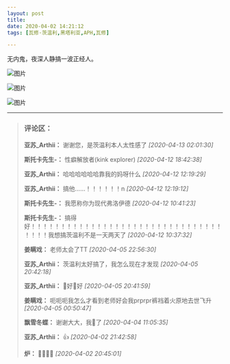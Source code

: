 ```yaml
---
layout: post
title: 
date: 2020-04-02 14:21:12
tags: [瓦修·茨温利,黑塔利亚,APH,瓦修]

---
```

无内鬼，夜深人静搞一波正经人。


![图片](./img/ang4SjhuSGNnSFpTN1Voc3JZN2ZxQ0hGTk1JalhjSEd5ZFFCM05vRzNxVlQrY0dySVhHSnVnPT0.jpg)

![图片](./img/ang4SjhuSGNnSFpTN1Voc3JZN2ZxTm05Rk91NHhIU3pPNklUWWNUN1p5QzVvMVB6OE4ySWxnPT0.jpg)

![图片](./img/ang4SjhuSGNnSFpTN1Voc3JZN2ZxTmhPWFhiVGEwVnBJZkU5dDVSdTdSNWFpVU5DQlYwZkNBPT0.jpg)


---
> ### 评论区：
>**亚苏_Arthii：** 谢谢您，是茨温利本人太性感了  *[2020-04-13 02:01:30]*
>
>**斯托卡先生-：** 性癖解放者(kink explorer)  *[2020-04-12 18:42:38]*
>
>**亚苏_Arthii：** 哈哈哈哈哈哈靠我的妈呀什么  *[2020-04-12 12:19:29]*
>
>**亚苏_Arthii：** 搞他……！！！！！！n  *[2020-04-12 12:19:12]*
>
>**斯托卡先生-：** 我愿称你为现代弗洛伊德  *[2020-04-12 10:41:23]*
>
>**斯托卡先生-：** 搞得好！！！！！！！！！！！！！！！！！！！！！！！！！！！！！！！！！！！！我想搞茨温利不是一天两天了  *[2020-04-12 10:37:32]*
>
>**姜瞒戏：** 老师太会了TT  *[2020-04-05 22:56:30]*
>
>**亚苏_Arthii：** 茨温利太好搞了，我怎么现在才发现  *[2020-04-05 20:42:18]*
>
>**亚苏_Arthii：** 🐍好🐍好  *[2020-04-05 20:41:59]*
>
>**姜瞒戏：** 呃呃呃我怎么才看到老师好会我prprpr裤裆着火原地去世飞升  *[2020-04-05 00:50:47]*
>
>**飘雪冬蝶：** 谢谢大大，我🐍了  *[2020-04-04 11:05:35]*
>
>**亚苏_Arthii：** 👍  *[2020-04-02 21:42:58]*
>
>**炉：** 🐍🐍🐍🐍  *[2020-04-02 20:45:01]*
>
>